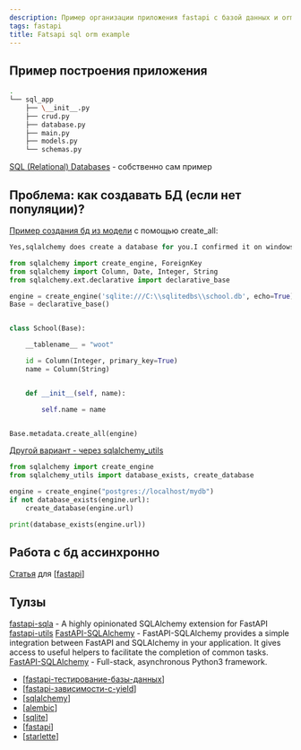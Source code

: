 ```yaml
---
description: Пример организации приложения fastapi с базой данных и orm
tags: fastapi
title: Fatsapi sql orm example
---
```

## Пример построения приложения

```bash
.
└── sql_app
    ├── \__init__.py
    ├── crud.py
    ├── database.py
    ├── main.py
    ├── models.py
    └── schemas.py
```

[SQL (Relational) Databases](https://fastapi.tiangolo.com/tutorial/sql-databases/) - собственно сам пример

## Проблема: как создавать БД (если нет популяции)?

[Пример создания бд из модели](https://stackoverflow.com/a/16285333) c помощью create_all:

```python
Yes,sqlalchemy does create a database for you.I confirmed it on windows using this code

from sqlalchemy import create_engine, ForeignKey
from sqlalchemy import Column, Date, Integer, String
from sqlalchemy.ext.declarative import declarative_base

engine = create_engine('sqlite:///C:\\sqlitedbs\\school.db', echo=True)
Base = declarative_base()


class School(Base):

    __tablename__ = "woot"

    id = Column(Integer, primary_key=True)
    name = Column(String)


    def __init__(self, name):

        self.name = name


Base.metadata.create_all(engine)
```

[Другой вариант - через sqlalchemy_utils](https://stackoverflow.com/a/30971098)

```python
from sqlalchemy import create_engine
from sqlalchemy_utils import database_exists, create_database

engine = create_engine("postgres://localhost/mydb")
if not database_exists(engine.url):
    create_database(engine.url)

print(database_exists(engine.url))
```

## Работа с бд ассинхронно

[Статья](https://fastapi.tiangolo.com/advanced/async-sql-databases/) для [[fastapi]]

## Тулзы

[fastapi-sqla](https://pypi.org/project/fastapi-sqla/) - A highly opinionated SQLAlchemy extension for FastAPI
[fastapi-utils](https://github.com/dmontagu/fastapi-utils/)
[FastAPI-SQLAlchemy](https://github.com/mfreeborn/fastapi-sqlalchemy) - FastAPI-SQLAlchemy provides a simple integration between FastAPI and SQLAlchemy in your application. It gives access to useful helpers to facilitate the completion of common tasks.
[FastAPI-SQLAlchemy](https://github.com/zuarbase/fastapi-sqlalchemy) - Full-stack, asynchronous Python3 framework.

- [[fastapi-тестирование-базы-данных]]
- [[fastapi-зависимости-с-yield]]
- [[sqlalchemy]]
- [[alembic]]
- [[sqlite]]
- [[fastapi]]
- [[starlette]]

[//begin]: # "Autogenerated link references for markdown compatibility"
[fastapi]: fastapi "Fastapi"
[fastapi-тестирование-базы-данных]: fastapi-тестирование-базы-данных "Fastapi тестирование базы данных"
[fastapi-зависимости-с-yield]: fastapi-зависимости-с-yield "Fastapi зависимости с yield"
[sqlalchemy]: ../lists/sqlalchemy "Sqlalchemy"
[alembic]: alembic "Alembic"
[sqlite]: sqlite "Sqlite bd"
[fastapi]: fastapi "Fastapi"
[starlette]: starlette "Starlette"
[//end]: # "Autogenerated link references"